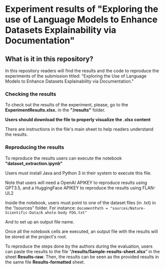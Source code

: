 # Experiment results of "Exploring the use of Language Models to Enhance Datasets Explainability via Documentation"

## What is it in this repository?

In this repository  readers will find the results and the code to reproduce the experiments of the submission titled: "Exploring the Use of Language Models to Enhance Datasets Explainability via Documentation."

### Checking the results 
To check out the results of the experiment, please, go to the **ExperimentResults.xlsx.**  in the **"/results"** folder. 

**Users should download the file to properly visualize the .xlsx content**

There are instructions in the file's main sheet to help readers understand the results.

### Reproducing the results 
To reproduce the results users can execute the notebook **"dataset_extraction.ipynb"**

Users must install Java and Python 3 in their system to execute this file.

Note that users will need a OpenAI APIKEY to reproduce results using GPT3.5, and a HuggingFace APIKEY to reproduce the results using FLAN-UL2

Inside the notebook, users must point to one of the dataset files (in .txt) in the “/sources” folder. For instance: 
```documentPath = "sources/Nature-Scientific-Data/A whole-body FDG.txt" ```

And to set up an output file name.

Once all the notebook cells are executed, an output file with the results will be stored at the project's root.

To reproduce the steps done by the authors during the evaluation, users can paste the results to the file “**/results/Sample-results-sheet.xlsx**” in the sheet **Results-raw**. Then, the results can be seen as the provided results in the same file **Results-formatted** sheet.
